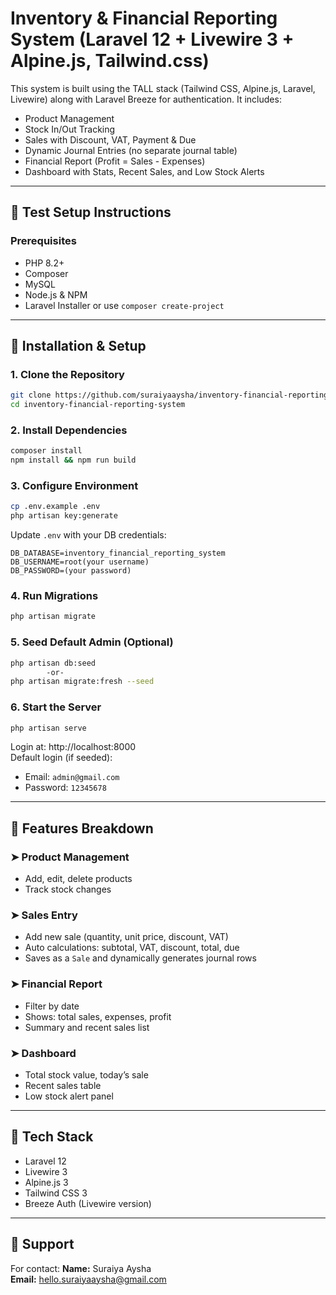 
# Inventory & Financial Reporting System (Laravel 12 + Livewire 3 + Alpine.js, Tailwind.css)

This system is built using the TALL stack (Tailwind CSS, Alpine.js, Laravel, Livewire) along with Laravel Breeze for authentication. It includes:

- Product Management
- Stock In/Out Tracking
- Sales with Discount, VAT, Payment & Due
- Dynamic Journal Entries (no separate journal table)
- Financial Report (Profit = Sales - Expenses)
- Dashboard with Stats, Recent Sales, and Low Stock Alerts

---

## 🧪 Test Setup Instructions

### Prerequisites

- PHP 8.2+
- Composer
- MySQL
- Node.js & NPM
- Laravel Installer or use `composer create-project`

---

## 🚀 Installation & Setup

### 1. Clone the Repository

```bash
git clone https://github.com/suraiyaaysha/inventory-financial-reporting-system
cd inventory-financial-reporting-system
```

### 2. Install Dependencies

```bash
composer install
npm install && npm run build
```

### 3. Configure Environment

```bash
cp .env.example .env
php artisan key:generate
```

Update `.env` with your DB credentials:

```
DB_DATABASE=inventory_financial_reporting_system
DB_USERNAME=root(your username)
DB_PASSWORD=(your password)
```

### 4. Run Migrations

```bash
php artisan migrate
```

### 5. Seed Default Admin (Optional)

```bash
php artisan db:seed
        -or-
php artisan migrate:fresh --seed
```

### 6. Start the Server

```bash
php artisan serve
```

Login at: http://localhost:8000  
Default login (if seeded):
- Email: `admin@gmail.com`
- Password: `12345678`

---

## 🔧 Features Breakdown

### ➤ Product Management
- Add, edit, delete products
- Track stock changes

### ➤ Sales Entry
- Add new sale (quantity, unit price, discount, VAT)
- Auto calculations: subtotal, VAT, discount, total, due
- Saves as a `Sale` and dynamically generates journal rows

### ➤ Financial Report
- Filter by date
- Shows: total sales, expenses, profit
- Summary and recent sales list

### ➤ Dashboard
- Total stock value, today’s sale
- Recent sales table
- Low stock alert panel

---

## 🧩 Tech Stack

- Laravel 12
- Livewire 3
- Alpine.js 3
- Tailwind CSS 3
- Breeze Auth (Livewire version)

---

## 🙋 Support

For contact:
**Name:** Suraiya Aysha  
**Email:** hello.suraiyaaysha@gmail.com
